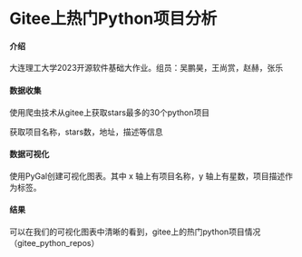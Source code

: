 # Gitee上热门Python项目分析

#### 介绍

大连理工大学2023开源软件基础大作业。组员：吴鹏昊，王尚赏，赵赫，张乐

#### 数据收集

使用爬虫技术从gitee上获取stars最多的30个python项目

获取项目名称，stars数，地址，描述等信息

#### 数据可视化

使用PyGal创建可视化图表。其中 x 轴上有项目名称，y 轴上有星数，项目描述作为标签。

#### 结果

可以在我们的可视化图表中清晰的看到，gitee上的热门python项目情况（gitee_python_repos）
